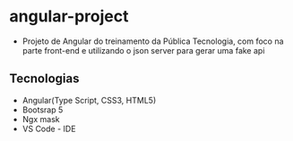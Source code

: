 # angular-project

- Projeto de Angular do treinamento da Pública Tecnologia, com foco na parte front-end e utilizando o json server para gerar uma fake api

## Tecnologias
- Angular(Type Script, CSS3, HTML5)
- Bootsrap 5
- Ngx mask
- VS Code - IDE

